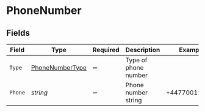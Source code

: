 # PhoneNumber


## Fields

| Field                                                         | Type                                                          | Required                                                      | Description                                                   | Example                                                       |
| ------------------------------------------------------------- | ------------------------------------------------------------- | ------------------------------------------------------------- | ------------------------------------------------------------- | ------------------------------------------------------------- |
| `Type`                                                        | [PhoneNumberType](../../Models/Components/PhoneNumberType.md) | :heavy_minus_sign:                                            | Type of phone number                                          |                                                               |
| `Phone`                                                       | *string*                                                      | :heavy_minus_sign:                                            | Phone number string                                           | +447700112233                                                 |